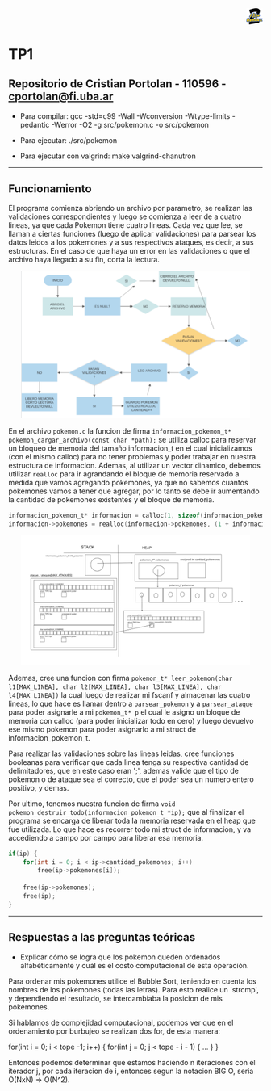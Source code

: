 <div align="right">
<img width="32px" src="img/algo2.svg">
</div>

# TP1

## Repositorio de Cristian Portolan - 110596 - cportolan@fi.uba.ar

- Para compilar:
gcc -std=c99 -Wall -Wconversion -Wtype-limits -pedantic -Werror -O2 -g src/pokemon.c -o src/pokemon


- Para ejecutar:
./src/pokemon 


- Para ejecutar con valgrind:
make valgrind-chanutron

---
##  Funcionamiento

El programa comienza abriendo un archivo por parametro, se realizan las validaciones correspondientes y luego se comienza a leer de a cuatro lineas, ya que cada Pokemon tiene cuatro lineas.
Cada vez que lee, se llaman a ciertas funciones (luego de aplicar validaciones) para parsear los datos leidos a los pokemones y a sus respectivos ataques, es decir, a sus estructuras. En el caso de que haya un error en las validaciones o que el archivo haya llegado a su fin, corta la lectura.

<div align="center">
<img width="90%" src="img/DIAGRAMA1.jpeg">
</div>

En el archivo `pokemon.c` la funcion de firma `informacion_pokemon_t* pokemon_cargar_archivo(const char *path);` se utiliza calloc para reservar un bloqueo de memoria del tamaño informacion_t en el cual inicializamos (con el mismo calloc) para no tener problemas y poder trabajar en nuestra estructura de informacion. Ademas, al utilizar un vector dinamico, debemos utilizar `realloc` para ir agrandando el bloque de memoria reservado a medida que vamos agregando pokemones, ya que no sabemos cuantos pokemones vamos a tener que agregar, por lo tanto se debe ir aumentando la cantidad de pokemones existentes y el bloque de memoria.

```c
informacion_pokemon_t* informacion = calloc(1, sizeof(informacion_pokemon_t));
informacion->pokemones = realloc(informacion->pokemones, (1 + informacion->cantidad_pokemones)*(sizeof(pokemon_t)));
```

<div align="center">
<img width="90%" src="img/DIAGRAMA2.png">
</div>

Ademas, cree una funcion con firma `pokemon_t* leer_pokemon(char l1[MAX_LINEA], char l2[MAX_LINEA], char l3[MAX_LINEA], char l4[MAX_LINEA])` la cual luego de realizar mi fscanf y almacenar las cuatro lineas, lo que hace es llamar dentro a `parsear_pokemon` y a `parsear_ataque` para poder asignarle a mi `pokemon_t* p` el cual le asigno un bloque de memoria con calloc (para poder inicializar todo en cero) y luego devuelvo ese mismo pokemon para poder asignarlo a mi struct de informacion_pokemon_t.

Para realizar las validaciones sobre las lineas leidas, cree funciones booleanas para verificar que cada linea tenga su respectiva cantidad de delimitadores, que en este caso eran ';', ademas valide que el tipo de pokemon o de ataque sea el correcto, que el poder sea un numero entero positivo, y demas. 

Por ultimo, tenemos nuestra funcion de firma `void pokemon_destruir_todo(informacion_pokemon_t *ip);` que al finalizar el programa se encarga de liberar toda la memoria reservada en el heap que fue utilizada. Lo que hace es recorrer todo mi struct de informacion, y va accediendo a campo por campo para liberar esa memoria.

```c
if(ip) {
	for(int i = 0; i < ip->cantidad_pokemones; i++)
		free(ip->pokemones[i]);
		
	free(ip->pokemones);
	free(ip);
}
```
---

## Respuestas a las preguntas teóricas

- Explicar cómo se logra que los pokemon queden ordenados alfabéticamente y cuál es el costo computacional de esta operación.

Para ordenar mis pokemones utilice el Bubble Sort, teniendo en cuenta los nombres de los pokemones (todas las letras). Para esto realice un 'strcmp', y dependiendo el resultado, se intercambiaba la posicion de mis pokemones. 

Si hablamos de complejidad computacional, podemos ver que en el ordenamiento por burbujeo se realizan dos for, de esta manera:

for(int i = 0; i < tope -1; i++) {
	for(int j = 0; j < tope - i - 1) {
		...
	}
}

Entonces podemos determinar que estamos haciendo n iteraciones con el iterador j, por cada iteracion de i, entonces segun la notacion BIG O, seria O(NxN) => O(N^2).


